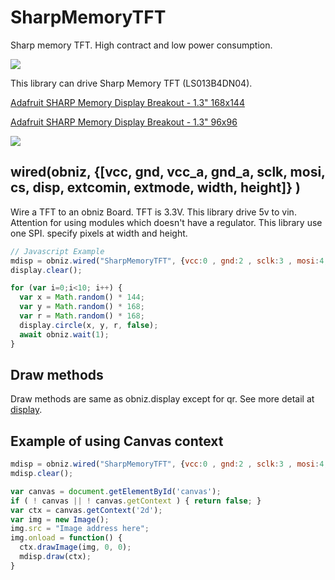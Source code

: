 # SharpMemoryTFT

Sharp memory TFT. High contract and low power consumption.

![](image.jpg)

This library can drive Sharp Memory TFT (LS013B4DN04).

[Adafruit SHARP Memory Display Breakout - 1.3" 168x144](https://www.adafruit.com/product/3502)

[Adafruit SHARP Memory Display Breakout - 1.3" 96x96](https://www.adafruit.com/product/1393)

![](sample.jpg)


## wired(obniz,  {[vcc, gnd, vcc_a, gnd_a, sclk, mosi, cs, disp, extcomin, extmode, width, height]} )

Wire a TFT to an obniz Board.
TFT is 3.3V. This library drive 5v to vin. Attention for using modules which doesn't have a regulator.
This library use one SPI.
specify pixels at width and height.

```javascript
// Javascript Example
mdisp = obniz.wired("SharpMemoryTFT", {vcc:0 , gnd:2 , sclk:3 , mosi:4, cs:5, width:144, height:168});
display.clear();

for (var i=0;i<10; i++) {
  var x = Math.random() * 144;
  var y = Math.random() * 168;
  var r = Math.random() * 168;
  display.circle(x, y, r, false);
  await obniz.wait(1);
}
```

## Draw methods

Draw methods are same as obniz.display except for qr.
See more detail at [display](https://obniz.io/doc/sdk/doc/display).

## Example of using Canvas context

```javascript
mdisp = obniz.wired("SharpMemoryTFT", {vcc:0 , gnd:2 , sclk:3 , mosi:4, cs:5, width:144, height:168});
mdisp.clear();

var canvas = document.getElementById('canvas');
if ( ! canvas || ! canvas.getContext ) { return false; }
var ctx = canvas.getContext('2d');
var img = new Image();
img.src = "Image address here";
img.onload = function() {
  ctx.drawImage(img, 0, 0);
  mdisp.draw(ctx);
}
```
